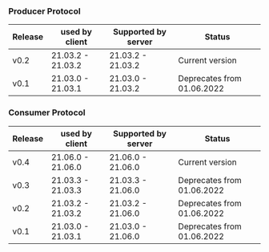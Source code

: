 ### Producer Protocol
| Release      | used by client      | Supported by server  | Status           |
| ------------ | ------------------- | -------------------- | ---------------- |
| v0.2         | 21.03.2 - 21.03.2   | 21.03.2  - 21.03.2   | Current version  |
| v0.1         | 21.03.0 - 21.03.1   | 21.03.0  - 21.03.2   | Deprecates from 01.06.2022  |


### Consumer Protocol
| Release      | used by client      | Supported by server  | Status           |
| ------------ | ------------------- | -------------------- | ---------------- |
| v0.4         | 21.06.0 - 21.06.0   | 21.06.0  - 21.06.0   | Current version  |
| v0.3         | 21.03.3 - 21.03.3   | 21.03.3  - 21.06.0   | Deprecates from 01.06.2022  |
| v0.2         | 21.03.2 - 21.03.2   | 21.03.2  - 21.06.0   | Deprecates from 01.06.2022  |
| v0.1         | 21.03.0 - 21.03.1   | 21.03.0  - 21.06.0   | Deprecates from 01.06.2022  |

